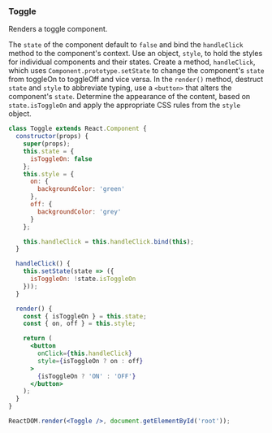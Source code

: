 ### Toggle

Renders a toggle component.

The `state` of the component default to `false` and bind the `handleClick` method to the component's context.
Use an object, `style`, to hold the styles for individual components and their states.
Create a method, `handleClick`, which uses `Component.prototype.setState` to change the component's `state` from toggleOn to toggleOff and vice versa.
In the `render()` method, destruct `state` and `style` to abbreviate typing, use a  `<button>` that alters the component's `state`.
Determine the appearance of the content, based on `state.isToggleOn` and apply the appropriate CSS rules from the `style` object.

```jsx
class Toggle extends React.Component {
  constructor(props) {
    super(props);
    this.state = {
      isToggleOn: false
    };
    this.style = {
      on: {
        backgroundColor: 'green'
      },
      off: {
        backgroundColor: 'grey'
      }
    };

    this.handleClick = this.handleClick.bind(this);
  }

  handleClick() {
    this.setState(state => ({
      isToggleOn: !state.isToggleOn
    }));
  }

  render() {
    const { isToggleOn } = this.state;
    const { on, off } = this.style;

    return (
      <button
        onClick={this.handleClick}
        style={isToggleOn ? on : off}
      >
        {isToggleOn ? 'ON' : 'OFF'}
      </button>
    );
  }
}
```

```jsx
ReactDOM.render(<Toggle />, document.getElementById('root'));
```

<!-- tags: visual,toggle,state,class  -->

<!-- expertise: 0 -->